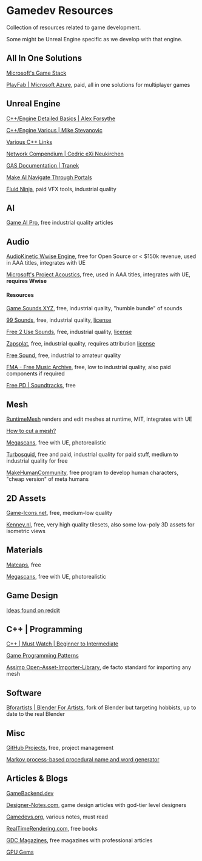 # Gamedev Resources

Collection of resources related to game development.

Some might be Unreal Engine specific as we develop with that engine.

## All In One Solutions

[Microsoft's Game Stack](https://docs.microsoft.com/en-us/gaming/game-stack)

[PlayFab | Microsoft Azure](https://azure.microsoft.com/en-us/services/playfab/?cdn=disable), paid, all in one solutions for multiplayer games

## Unreal Engine

[C++/Engine Detailed Basics | Alex Forsythe](https://www.youtube.com/c/AlexForsythe)

[C++/Engine Various | Mike Stevanovic](https://www.youtube.com/c/MikeStevanovic)

[Various C++ Links](https://www.reddit.com/r/unrealengine/comments/rwlqhu/guys_i_noticed_that_since_theres_not_much/hrgtxxx)

[Network Compendium | Cedric eXi Neukirchen](Compendium/UE4_Network_Compendium_by_Cedric_eXi_Neukirchen.pdf)

[GAS Documentation | Tranek](https://github.com/tranek/GASDocumentation)

[Make AI Navigate Through Portals](https://www.reddit.com/r/unrealengine/comments/s2v8k3/made_a_portal_with_niagara_and_blueprints_niagara/)

[Fluid Ninja](https://www.unrealengine.com/marketplace/en-US/product/fluidninja-vfx-tools), paid VFX tools, industrial quality

## AI

[Game AI Pro](https://www.gameaipro.com/), free industrial quality articles

## Audio

[AudioKinetic Wwise Engine](https://www.audiokinetic.com/), free for Open Source or < $150k revenue, used in AAA titles, integrates with UE

[Microsoft's Project Acoustics](https://docs.microsoft.com/en-us/gaming/acoustics/what-is-acoustics), free, used in AAA titles, integrates with UE, **requires Wwise**

#### Resources

[Game Sounds XYZ](https://gamesounds.xyz/), free, industrial quality, "humble bundle" of sounds

[99 Sounds](https://99sounds.org/), free, industrial quality, [license](https://99sounds.org/license/)

[Free 2 Use Sounds](https://www.freetousesounds.com/), free, industrial quality, [license](https://www.freetousesounds.com/about/the-license-agreement/)

[Zapsplat](https://www.zapsplat.com/), free, industrial quality, requires attribution [license](https://www.zapsplat.com/license-type/standard-license)

[Free Sound](https://freesound.org/), free, industrial to amateur quality

[FMA - Free Music Archive](https://freemusicarchive.org/), free, low to industrial quality, also paid components if required

[Free PD | Soundtracks](https://freepd.com/), free

## Mesh

[RuntimeMesh](https://github.com/TriAxis-Games/RuntimeMeshComponent) renders and edit meshes at runtime, MIT, integrates with UE

[How to cut a mesh?](https://answers.unrealengine.com/questions/1013807/how-to-cut-custom-shape-in-mesh.html)

[Megascans](https://quixel.com/), free with UE, photorealistic

[Turbosquid](https://www.turbosquid.com/), free and paid, industrial quality for paid stuff, medium to industrial quality for free

[MakeHumanCommunity](https://github.com/makehumancommunity/makehuman), free program to develop human characters, "cheap version" of meta humans

## 2D Assets

[Game-Icons.net](https://game-icons.net/), free, medium-low quality

[Kenney.nl](https://kenney.nl/assets), free, very high quality tilesets, also some low-poly 3D assets for isometric views

## Materials

[Matcaps](https://github.com/nidorx/matcaps#matcaps), free

[Megascans](https://quixel.com/), free with UE, photorealistic

## Game Design

[Ideas found on reddit](https://www.reddit.com/r/gamedev/comments/s03ulw/what_are_some_of_your_game_design/)

## C++ | Programming

[C++ | Must Watch | Beginner to Intermediate](https://www.reddit.com/r/cpp/comments/ryx1nc/must_watch_playlist_of_cppcon_videos_for/)

[Game Programming Patterns](https://gameprogrammingpatterns.com/)

[Assimp Open-Asset-Importer-Library](https://github.com/assimp/assimp), de facto standard for importing any mesh

## Software

[Bforartists | Blender For Artists](https://github.com/Bforartists/Bforartists), fork of Blender but targeting hobbists, up to date to the real Blender

## Misc

[GitHub Projects](https://docs.github.com/en/issues/trying-out-the-new-projects-experience/about-projects), free, project management

[Markov process-based procedural name and word generator](https://github.com/Tw1ddle/MarkovNameGenerator)

## Articles & Blogs

[GameBackend.dev](https://www.gamebackend.dev)

[Designer-Notes.com](https://www.designer-notes.com/), game design articles with god-tier level designers

[Gamedevs.org](https://www.gamedevs.org/), various notes, must read

[RealTimeRendering.com](https://www.realtimerendering.com/), free books

[GDC Magazines](https://www.gdcvault.com/gdmag), free magazines with professional articles

[GPU Gems](https://developer.nvidia.com/gpugems/gpugems/contributors)